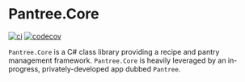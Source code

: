 # Pantree.Core

[![ci](https://github.com/benhollar/Pantree.Core/workflows/CI/badge.svg)](https://github.com/benhollar/Pantree.Core/actions?query=workflow%3ACI+branch%3Amain)
[![codecov](https://codecov.io/gh/benhollar/Pantree.Core/branch/main/graph/badge.svg?token=GK9GS89FX5)](https://codecov.io/gh/benhollar/Pantree.Core)

`Pantree.Core` is a C# class library providing a recipe and pantry management framework. `Pantree.Core` is heavily
leveraged by an in-progress, privately-developed app dubbed `Pantree`.
